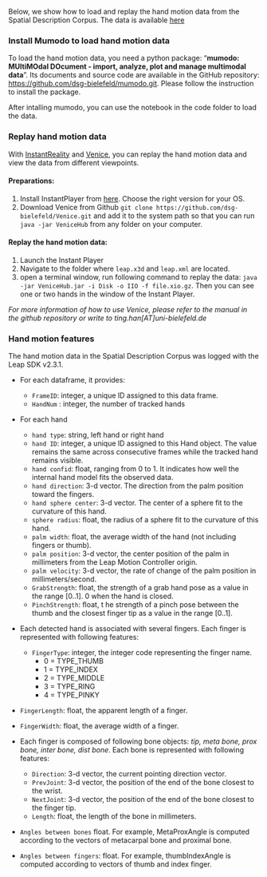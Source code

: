  Below, we show how to load and replay the hand motion data from the Spatial Description Corpus. The data is available [here](https://pub.uni-bielefeld.de/data/2913177)

### Install Mumodo to load hand motion data
To load the hand motion data, you need a python package: “**mumodo: MUltiMOdal DOcument - import, analyze, plot and manage multimodal data**”. Its documents and source code are available in the GitHub repository: https://github.com/dsg-bielefeld/mumodo.git. Please follow the instruction to install the package.

After intalling mumodo, you can use the notebook in the code folder to load the data.


### Replay hand motion data
With [InstantReality](http://www.instantreality.org/) and [Venice](https://github.com/dsg-bielefeld/Venice), you can replay the hand motion data and view the data from different viewpoints.

#### Preparations: 

1. Install InstantPlayer from [here](http://www.instantreality.org/downloads/). Choose the right version for your OS.
2. Download Venice from Github `git clone https://github.com/dsg-bielefeld/Venice.git` and add it to the system path so that you can run `java -jar VeniceHub` from any folder on your computer.

#### Replay the hand motion data:

1. Launch the Instant Player
2. Navigate to the folder where `leap.x3d` and `leap.xml` are located.
3. open a terminal window, run following command to replay the data: `java -jar VeniceHub.jar -i Disk -o IIO -f file.xio.gz`. Then you can see one or two hands in the window of the Instant Player.

 *For more information of how to use Venice, please refer to the manual in the github repository or write to ting.han[AT]uni-bielefeld.de*
 
 
### Hand motion features
 
The hand motion data in the Spatial Description Corpus was logged with the Leap SDK v2.3.1. 

- For each dataframe, it provides:
  -  `FrameID`:   integer, a unique ID assigned to this data frame.
  -  `HandNum` : integer, the number of tracked hands

- For each hand

   - `hand type`: string, left hand or right hand
   - `hand ID`: integer, a unique ID assigned to this Hand object. The value remains the same across consecutive frames while the tracked hand remains visible. 
  - `hand confid`: float, ranging from 0 to 1. It indicates how well the internal hand model fits the observed data.
  - `hand direction`: 3-d vector. The direction from the palm position toward the fingers.
  - `hand sphere center`: 3-d vector. The center of a sphere fit to the curvature of this hand.
  - `sphere radius`: float, the radius of a sphere fit to the curvature of this hand.
  - `palm width`: float, the average width of the hand (not including fingers or thumb).
  - `palm position`: 3-d vector, the center position of the palm in millimeters from the Leap Motion Controller origin.
  - `palm velocity`: 3-d vector, the rate of change of the palm position in millimeters/second.
  - `GrabStrength`: float, the strength of a grab hand pose as a value in the range [0..1]. 0 when the hand is closed.
  - `PinchStrength`: float, t he strength of a pinch pose between the thumb and the closest finger tip as a value in the range [0..1].

- Each detected hand is associated with several fingers. Each finger is represented with following features:
  - `FingerType`: integer, the integer code representing the finger name.
      -  0 = TYPE_THUMB
      -  1 = TYPE_INDEX
      - 2 = TYPE_MIDDLE
      - 3 = TYPE_RING
      - 4 = TYPE_PINKY
 - `FingerLength`: float, the apparent length of a finger.
 - `FingerWidth`: float, the average width of a finger.

- Each finger is composed of following bone objects: *tip, meta bone, prox bone, inter bone, dist bone*. Each bone is represented with following features:
  - `Direction`:  3-d vector, the current pointing direction vector.
  - `PrevJoint`: 3-d vector, the position of the end of the bone closest to the wrist.
  - `NextJoint`: 3-d vector, the position of the end of the bone closest to the finger tip.
  - `Length`: float, the length of the bone in millimeters.

 - `Angles between bones` float. For example, MetaProxAngle is computed according to the vectors of metacarpal bone and proximal bone.
 - `Angles between fingers`:  float. For example, thumbIndexAngle is computed according to vectors of thumb and index finger.